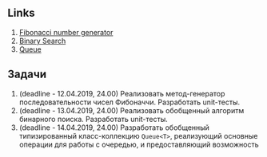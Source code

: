 ## Links
1. [Fibonacci number generator](https://github.com/mtsyvis/.NET-Training.-Spring-2019/blob/master/NET1.S.2019.Tsyvis.11/NET1.S.2019.Tsyvis.11/FibonacciNumberGenerator.cs)
2. [Binary Search](https://github.com/mtsyvis/.NET-Training.-Spring-2019/blob/master/NET1.S.2019.Tsyvis.11/NET1.S.2019.Tsyvis.11/ArrayExtensions.cs)
3. [Queue<T>](https://github.com/mtsyvis/.NET-Training.-Spring-2019/blob/master/NET1.S.2019.Tsyvis.11/NET1.S.2019.Tsyvis.11/Queue.cs)

## Задачи

1. (deadline - 12.04.2019, 24.00) Реализовать метод-генератор последовательности чисел Фибоначчи. Разработать unit-тесты.
2. (deadline - 13.04.2019, 24.00) Реализовать обобщенный алгоритм бинарного поиска. Разработать unit-тесты.
3. (deadline - 14.04.2019, 24.00) Разработать обобщенный типизированный класс-коллекцию `Queue<T>`, реализующий основные операции для работы с очередью, и предоставляющий возможность 

